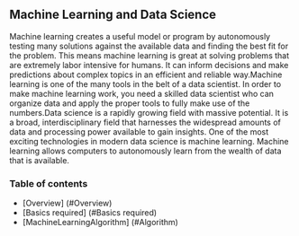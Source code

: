 ## Machine Learning and Data Science
Machine learning creates a useful model or program by autonomously testing many solutions against the available data and finding the best fit for the problem. This means machine learning is great at solving problems that are extremely labor intensive for humans. It can inform decisions and make predictions about complex topics in an efficient and reliable way.Machine learning is one of the many tools in the belt of a data scientist. In order to make machine learning work, you need a skilled data scientist who can organize data and apply the proper tools to fully make use of the numbers.Data science is a rapidly growing field with massive potential. It is a broad, interdisciplinary field that harnesses the widespread amounts of data and processing power available to gain insights. One of the most exciting technologies in modern data science is machine learning. Machine learning allows computers to autonomously learn from the wealth of data that is available.

### Table of contents
 * [Overview] (#Overview)
 * [Basics required] (#Basics required)
 * [MachineLearningAlgorithm] (#Algorithm)
